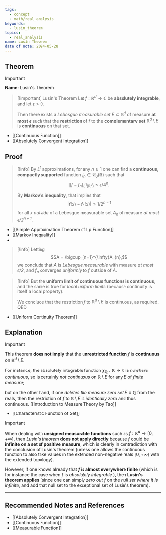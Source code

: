 ```yaml
---
tags:
  - concept
  - math/real_analysis
keywords:
  - lusin_theorem
topics:
  - real_analysis
name: Lusin Theorem
date of note: 2024-05-28
---
```


## Theorem

>[!important]
>**Name**: Lusin's Theorem

>[!important] Lusin's Theorem
>Let $f : \mathbb{R}^d \rightarrow \mathbb{C}$ be **absolutely integrable**, and let $\epsilon > 0$. 
>
>Then there exists a *Lebesgue measurable set* $E \subset \mathbb{R}^d$ of measure **at most $\epsilon$** such that the **restriction** of $f$ to the **complementary set** $\mathbb{R}^d \setminus E$ is **continuous** on that set. 


- [[Continuous Function]]
- [[Absolutely Convergent Integration]]

## Proof

>[!info]
>By $L^{1}$ approximations, for any $n \ge 1$ one can find a **continuous, compactly supported** function $f_n \in \mathcal{C}_{0}(\mathbb{R})$ such that $$\lVert f -f_n \rVert_{L^1(\mathbb{R}^d)} \le \epsilon/4^{n}.$$ 
>
>By **Markov's inequality**, that implies that $$\left\lvert f(x) -f_n(x) \right\rvert\le 1/2^{n-1}$$  for all $x$ *outside* of a Lebesgue measurable set $A_n$ of measure *at most $\epsilon/2^{n+1}$*. 

- [[Simple Approximation Theorem of Lp Function]]
- [[Markov Inequality]]
- 

>[!info]
>Letting $$A = \bigcup_{n=1}^{\infty}A_{n},$$ we conclude that $A$ is *Lebesgue measurable* with measure *at most $\epsilon/2$*, and $f_n$ converges *uniformly* to $f$ outside of $A$. 
>

>[!info]
>But the **uniform limit of continuous functions is continuous**, and the same is true for *local uniform limits* (because continuity is itself a local property). 
>
>We conclude that the restriction $f$ to $\mathbb{R}^{d} \setminus  E$ is continuous, as required. QED

- [[Uniform Continuity Theorem]]


## Explanation

>[!important]
>This theorem **does not imply** that the **unrestricted function** $f$ is **continuous** on $\mathbb{R}^d \setminus  E$. 
>
>For instance, the absolutely integrable function $\chi_{\mathbb{Q}} : \mathbb{R} \rightarrow \mathbb{C}$ is *nowhere continuous*, so is certainly *not continuous* on $\mathbb{R} \setminus  E$ for any $E$ of *finite measure*; 
>
>but on the other hand, if one *deletes the measure zero set* $E \equiv \mathbb{Q}$ from the reals, then the restriction of $f$ to $\mathbb{R} \setminus  E$ is *identically zero* and thus continuous. [[Introduction to Measure Theory by Tao]]

- [[Characteristic Function of Set]]

>[!important] 
>When dealing with **unsigned measurable functions** such as $f : \mathbb{R}^d \rightarrow [0,+\infty]$, then *Lusin's theorem* **does not apply directly** because $f$ could be **infinite on a set of positive measure**, which is clearly in contradiction with the conclusion of Lusin's theorem (unless one allows the continuous function to also take values in the extended non-negative reals $[0,+\infty]$ with the extended topology). 
>
>However, if one knows already that **$f$ is almost everywhere finite** (which is for instance the case when $f$ is *absolutely integrable* ), then **Lusin's theorem applies** (since one can simply *zero out* $f$ on the *null set where it is infinite*, and add that null set to the exceptional set of Lusin's theorem).





-----------
##  Recommended Notes and References

- [[Absolutely Convergent Integration]]
- [[Continuous Function]]
- [[Measurable Function]]
